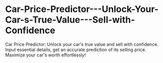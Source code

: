 # Car-Price-Predictor---Unlock-Your-Car-s-True-Value---Sell-with-Confidence
Car Price Predictor: Unlock your car's true value and sell with confidence. Input essential details, get an accurate prediction of its selling price. Maximize your car's worth effortlessly!
